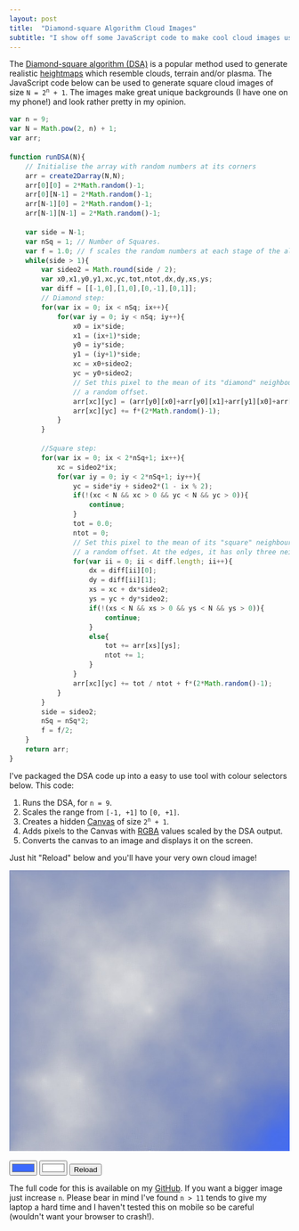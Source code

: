 ```yaml
---
layout: post
title:  "Diamond-square Algorithm Cloud Images"
subtitle: "I show off some JavaScript code to make cool cloud images using the Diamond-square algorithm."
---
```


The <a href="https://en.wikipedia.org/wiki/Diamond-square_algorithm" class="blue-link">Diamond-square algorithm (DSA)</a> is a popular method used to generate realistic <a href="https://en.wikipedia.org/wiki/Heightmap" class="blue-link">heightmaps</a> which resemble clouds, terrain and/or plasma. The JavaScript code below can be used to generate square cloud images of size <code class="highlighter-rouge">N = 2<sup>n</sup> + 1</code>. The images make great unique backgrounds (I have one on my phone!) and look rather pretty in my opinion.

```javascript
var n = 9;
var N = Math.pow(2, n) + 1;
var arr;

function runDSA(N){
    // Initialise the array with random numbers at its corners
    arr = create2Darray(N,N);
    arr[0][0] = 2*Math.random()-1;
    arr[0][N-1] = 2*Math.random()-1;
    arr[N-1][0] = 2*Math.random()-1;
    arr[N-1][N-1] = 2*Math.random()-1;
    
    var side = N-1;
    var nSq = 1; // Number of Squares.
    var f = 1.0; // f scales the random numbers at each stage of the algorithm
    while(side > 1){
        var sideo2 = Math.round(side / 2);
        var x0,x1,y0,y1,xc,yc,tot,ntot,dx,dy,xs,ys;
        var diff = [[-1,0],[1,0],[0,-1],[0,1]];
        // Diamond step:
        for(var ix = 0; ix < nSq; ix++){
            for(var iy = 0; iy < nSq; iy++){
                x0 = ix*side;
                x1 = (ix+1)*side;
                y0 = iy*side;
                y1 = (iy+1)*side;
                xc = x0+sideo2;
                yc = y0+sideo2;
                // Set this pixel to the mean of its "diamond" neighbours plus
                // a random offset.
                arr[xc][yc] = (arr[y0][x0]+arr[y0][x1]+arr[y1][x0]+arr[y1][x1])/4;
                arr[xc][yc] += f*(2*Math.random()-1);
            }
        }
        
        //Square step:
        for(var ix = 0; ix < 2*nSq+1; ix++){
            xc = sideo2*ix;
            for(var iy = 0; iy < 2*nSq+1; iy++){
                yc = side*iy + sideo2*(1 - ix % 2);
                if(!(xc < N && xc > 0 && yc < N && yc > 0)){
                    continue;
                }
                tot = 0.0;
                ntot = 0;
                // Set this pixel to the mean of its "square" neighbours plus
                // a random offset. At the edges, it has only three neighbours.
                for(var ii = 0; ii < diff.length; ii++){
                    dx = diff[ii][0];
                    dy = diff[ii][1];
                    xs = xc + dx*sideo2;
                    ys = yc + dy*sideo2;
                    if(!(xs < N && xs > 0 && ys < N && ys > 0)){
                        continue;
                    }
                    else{
                        tot += arr[xs][ys];
                        ntot += 1;
                    }
                }
                arr[xc][yc] += tot / ntot + f*(2*Math.random()-1);
            }
        }
        side = sideo2;
        nSq = nSq*2;
        f = f/2;
    }
    return arr;
}
```

I've packaged the DSA code up into a easy to use tool with colour selectors below. This code:

1. Runs the DSA, for `n = 9`.
2. Scales the range from `[-1, +1]` to `[0, +1]`.
3. Creates a hidden <a href="https://www.w3schools.com/graphics/canvas_intro.asp" class="blue-link">Canvas</a> of size <code class="highlighter-rouge">2<sup>n</sup> + 1</code>. 
4. Adds pixels to the Canvas with <a href="https://en.wikipedia.org/wiki/RGBA_color_space" class="blue-link">RGBA</a> values scaled by the DSA output.
5. Converts the canvas to an image and displays it on the screen.

Just hit "Reload" below and you'll have your very own cloud image!

<canvas id="myCanvas" style="display: none;"></canvas>
<div id="divImg" style="overflow-x: scroll;"><img src='/assets/images/cloudImage.jpg'></div>
<div style="margin-top:1em;">
    <input id="color1" type="color" value="#3c69ff" class="form-control"/>
    <input id="color2" type="color" value="#ffffff" class="form-control"/>
    <button id="reload" class="button">Reload</button>
</div>

The full code for this is available on my <a href="https://github.com/george-pearson" class="blue-link">GitHub</a>. If you want a bigger image just increase `n`. Please bear in mind I've found `n > 11` tends to give my laptop a hard time and I haven't tested this on mobile so be careful (wouldn't want your browser to crash!).

<script src="https://code.jquery.com/jquery-3.3.1.min.js"></script>
<script src="/assets/scripts/cloud.min.js"></script>